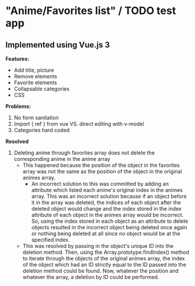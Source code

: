 # "Anime/Favorites list" / TODO test app
## Implemented using Vue.js 3

**Features:**
- Add title, picture
- Remove elements
- Favorite elements
- Collapsable categories
- CSS

**Problems:**
1. No form sanitation
2. Import { ref } from vue VS. direct editing with v-model
3. Categories hard coded

**Resolved**
1. Deleting anime through favorites array does not delete the corresponding anime in the anime array
    - This happened because the position of the object in the favorites array was not the same as the position of the object in the original animes array.
        - An incorrect solution to this was committed by adding an attribute which listed each anime's original index in the animes array. This was an incorrect solution because if an object before it in the array was deleted, the indices of each object after the deleted object would change and the index stored in the index attribute of each object in the animes array would be incorrect. So, using the index stored in each object as an attribute to delete objects resulted in the incorrect object being deleted once again or nothing being deleted at all since no object would be at the specified index.
    - This was resolved by passing in the object's unique ID into the deletion method. Then, using the Array.prototype.findIndex() method to iterate through the objects of the original animes array, the index of the object which had an ID strictly equal to the ID passed into the deletion method could be found. Now, whatever the position and whatever the array, a deletion by ID could be performed.